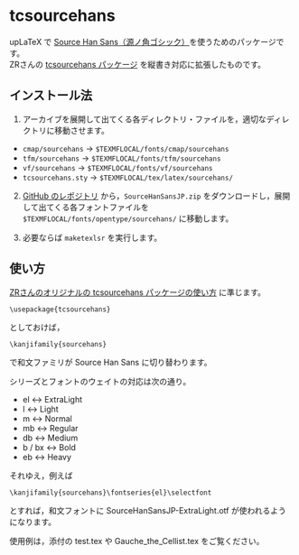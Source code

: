 tcsourcehans
============

upLaTeX で [Source Han Sans（源ノ角ゴシック）](http://blog.typekit.com/alternate/source-han-sans-jp/)を使うためのパッケージです。  
ZRさんの [tcsourcehans パッケージ](http://d.hatena.ne.jp/zrbabbler/20140719/1405795403) を縦書き対応に拡張したものです。

インストール法
-----
1. アーカイブを展開して出てくる各ディレクトリ・ファイルを，適切なディレクトリに移動させます。
  * `cmap/sourcehans` →  `$TEXMFLOCAL/fonts/cmap/sourcehans`
  * `tfm/sourcehans` →  `$TEXMFLOCAL/fonts/tfm/sourcehans`
  * `vf/sourcehans` →  `$TEXMFLOCAL/fonts/vf/sourcehans`
  * `tcsourcehans.sty` → `$TEXMFLOCAL/tex/latex/sourcehans/`

2. [GitHub のレポジトリ](https://github.com/adobe-fonts/source-han-sans/tree/release/SubsetOTF) から，`SourceHanSansJP.zip` をダウンロードし，展開して出てくる各フォントファイルを `$TEXMFLOCAL/fonts/opentype/sourcehans/` に移動します。

3. 必要ならば `maketexlsr` を実行します。

使い方
-----
[ZRさんのオリジナルの tcsourcehans パッケージの使い方](http://d.hatena.ne.jp/zrbabbler/20140719/1405795403)
に準じます。

```
\usepackage{tcsourcehans}
```
としておけば，
```
\kanjifamily{sourcehans}
```
で和文ファミリが Source Han Sans に切り替わります。

シリーズとフォントのウェイトの対応は次の通り。
* el ↔ ExtraLight
* l ↔ Light
* m ↔ Normal
* mb ↔ Regular
* db ↔ Medium
* b / bx ↔ Bold
* eb ↔ Heavy

それゆえ，例えば
```
\kanjifamily{sourcehans}\fontseries{el}\selectfont
```
とすれば，和文フォントに SourceHanSansJP-ExtraLight.otf が使われるようになります。

使用例は，添付の test.tex や Gauche_the_Cellist.tex をご覧ください。
